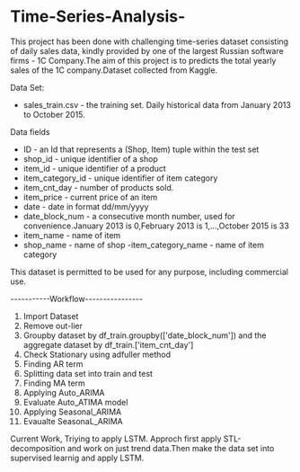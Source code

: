 # Time-Series-Analysis-

This project has been done with challenging time-series dataset consisting of daily sales data, kindly provided by one of the largest Russian software firms - 1C Company.The aim of this project is to predicts the total yearly sales of the 1C company.Dataset collected from Kaggle.

Data Set:
   - sales_train.csv - the training set. Daily historical data from January 2013 to October 2015.

Data fields
   - ID - an Id that represents a (Shop, Item) tuple within the test set
   - shop_id - unique identifier of a shop
   - item_id - unique identifier of a product
   - item_category_id - unique identifier of item category
   - item_cnt_day - number of products sold.
   - item_price - current price of an item
   - date - date in format dd/mm/yyyy
   - date_block_num - a consecutive month number, used for convenience.January 2013 is 0,February 2013 is 1,...,October 2015 is 33
   - item_name - name of item
   - shop_name - name of shop
    -item_category_name - name of item category
    
This dataset is permitted to be used for any purpose, including commercial use.

-----------Workflow----------------
1. Import Dataset
2. Remove out-lier 
3. Groupby dataset by df_train.groupby(['date_block_num']) and the aggregate dataset by df_train.['item_cnt_day']
4. Check Stationary using adfuller method
5. Finding AR term 
6. Splitting data set into train and test
7. Finding MA term
8. Applying Auto_ARIMA 
9. Evaluate Auto_ATIMA model
10. Applying Seasonal_ARIMA
11. Evaualte SeasonaL_ARIMA  

Current Work, Triying to apply LSTM. Approch first apply STL-decomposition and work on just trend data.Then make the data set into  supervised learnig and apply LSTM.

